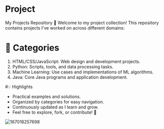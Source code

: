 # Project
My Projects Repository 🌟
Welcome to my project collection! This repository contains projects I've worked on across different domains:

# 📂 Categories
1. HTML/CSS/JavaScript: Web design and development projects.
2. Python: Scripts, tools, and data processing tasks.
3. Machine Learning: Use cases and implementations of ML algorithms.
4. Java: Core Java programs and application development.

#💡 Highlights
- Practical examples and solutions.
- Organized by categories for easy navigation.
- Continuously updated as I learn and grow.
- Feel free to explore, fork, or contribute! 🎉

![167018257698](https://github.com/user-attachments/assets/fc792916-9535-4c64-a8b4-95d3e7a21c3b)
